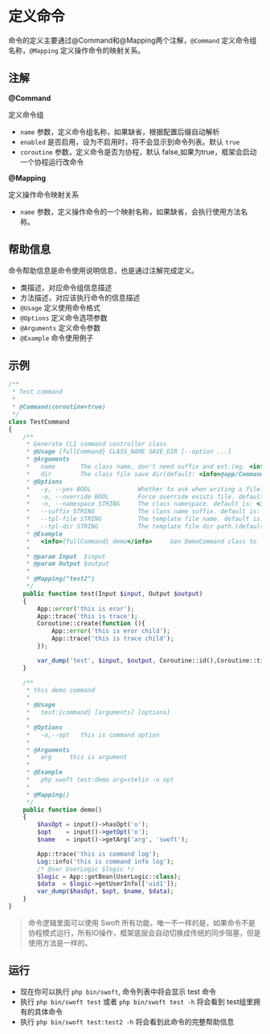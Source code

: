 # 定义命令

命令的定义主要通过@Command和@Mapping两个注解，`@Command` 定义命令组名称，`@Mapping` 定义操作命令的映射关系。

## 注解

**@Command**

定义命令组

- `name` 参数，定义命令组名称，如果缺省，根据配置后缀自动解析
- `enabled` 是否启用，设为不启用时，将不会显示到命令列表。默认 `true`
- `coroutine` 参数，定义命令是否为协程，默认 false,如果为true，框架会启动一个协程运行改命令

**@Mapping**

定义操作命令映射关系

- `name` 参数，定义操作命令的一个映射名称，如果缺省，会执行使用方法名称。

## 帮助信息

命令帮助信息是命令使用说明信息，也是通过注解完成定义。

- 类描述，对应命令组信息描述
- 方法描述，对应该执行命令的信息描述
- `@Usage` 定义使用命令格式
- `@Options` 定义命令选项参数
- `@Arguments` 定义命令参数
- `@Example` 命令使用例子

## 示例

```php
/**
 * Test command
 *
 * @Command(coroutine=true)
 */
class TestCommand
{
    /**
     * Generate CLI command controller class
     * @Usage {fullCommand} CLASS_NAME SAVE_DIR [--option ...]
     * @Arguments
     *   name       The class name, don't need suffix and ext.(eg. <info>demo</info>)
     *   dir        The class file save dir(default: <info>@app/Commands</info>)
     * @Options
     *   -y, --yes BOOL             Whether to ask when writing a file. default is: <info>True</info>
     *   -o, --override BOOL        Force override exists file. default is: <info>False</info>
     *   -n, --namespace STRING     The class namespace. default is: <info>App\Commands</info>
     *   --suffix STRING            The class name suffix. default is: <info>Command</info>
     *   --tpl-file STRING          The template file name. default is: <info>command.stub</info>
     *   --tpl-dir STRING           The template file dir path.(default: devtool/res/templates)
     * @Example
     *   <info>{fullCommand} demo</info>     Gen DemoCommand class to `@app/Commands`
     *
     * @param Input  $input
     * @param Output $output
     *
     * @Mapping("test2")
     */
    public function test(Input $input, Output $output)
    {
        App::error('this is eror');
        App::trace('this is trace');
        Coroutine::create(function (){
            App::error('this is eror child');
            App::trace('this is trace child');
        });

        var_dump('test', $input, $output, Coroutine::id(),Coroutine::tid());
    }

    /**
     * this demo command
     *
     * @Usage
     *   test:{command} [arguments] [options]
     *
     * @Options
     *   -o,--opt   this is command option
     *
     * @Arguments
     *   arg     this is argument
     *
     * @Example
     *   php swoft test:demo arg=stelin -o opt
     *
     * @Mapping()
     */
    public function demo()
    {
        $hasOpt = input()->hasOpt('o');
        $opt    = input()->getOpt('o');
        $name   = input()->getArg('arg', 'swoft');

        App::trace('this is command log');
        Log::info('this is command info log');
        /* @var UserLogic $logic */
        $logic = App::getBean(UserLogic::class);
        $data  = $logic->getUserInfo(['uid1']);
        var_dump($hasOpt, $opt, $name, $data);
    }
}
```

> 命令逻辑里面可以使用 Swoft 所有功能，唯一不一样的是，如果命令不是协程模式运行，所有IO操作，框架底层会自动切换成传统的同步阻塞，但是使用方法是一样的。

## 运行

- 现在你可以执行 `php bin/swoft`, 命令列表中将会显示 test 命令
- 执行 `php bin/swoft test` 或者 `php bin/swoft test -h` 将会看到 test组里拥有的具体命令
- 执行 `php bin/swoft test:test2 -h` 将会看到此命令的完整帮助信息

